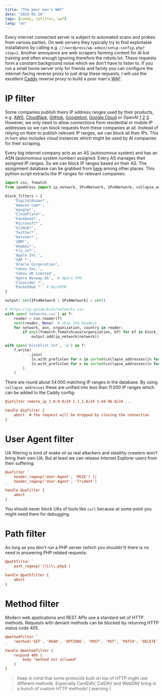 ```yaml
---
title: "The poor man's WAF"
date: "2025-01-26"
tags: [caddy, ipfilter, waf]
lang: "en"
---
```


Every internet connected server is subject to automated scans and probes from various parties. On web servers they typically try to find exploitable installations by calling e.g. `///wordpress/wp-admin/setup-config.php?step=1`. Another annoyance are web scrapers farming content for AI bot training and often enough ignoring therefore the robots.txt. These requests form a constant background noise which we don't have to listen to. If you run a small home server only for friends and family you can configure the internet-facing reverse proxy to just drop these requests. I will use the excellent [Caddy](https://caddyserver.com/) reverse proxy to build a poor man's <abbr title="Web Application Firewall">WAF</abbr>.

# IP filter

Some companies publish theirs IP address ranges used by their products, e.g. [AWS](https://ip-ranges.amazonaws.com/ip-ranges.json), [Cloudflare](https://api.cloudflare.com/client/v4/ips), [GitHub](https://api.github.com/meta), [Googlebot](https://developers.google.com/search/apis/ipranges/googlebot.json), [Google Cloud](https://www.gstatic.com/ipranges/cloud.json) or OpenAI [1](https://openai.com/searchbot.json) [2](https://openai.com/chatgpt-user.json) [3](https://openai.com/gptbot.json). However, we only need to allow connections from residential or mobile IP addresses so we can block requests from these companies at all. Instead of relying on them to publish relevant IP ranges, we can block all their IPs. This in turn also includes cloud instances which might be used by AI companies for their scraping.

Every big internet company acts as an AS (autonomous system) and has an ASN (autonomous system number) assigned. Every AS manages their assigned IP ranges. So we can block IP ranges based on their AS. The assignment database can be grabbed from [here](https://ip.guide/bulk/networks.csv) among other places. This python script extracts the IP ranges for relevant companies:

```python
import csv, fnmatch
from ipaddress import ip_network, IPv4Network, IPv6Network, collapse_addresses

block_filters = {
    'DigitalOcean*',
    'Amazon.com*',
    'Google*',
    'Cloudflare*',
    'Facebook*', 
    'Microsoft*', 
    'GitHub*', 
    'Twitter*', 
    'Hetzner*', 
    'IBM*', 
    'Akamai*', 
    'Fly.io*', 
    'Apple Inc.', 
    'SAP *', 
    'Oracle Corporation', 
    'Yahoo Inc.', 
    'Yahoo-UK Limited', 
    'Opera Norway AS',  # Opera VPN
    'Clouvider *',
    'PacketHub *'  # NordVPN
}

output: set[IPv4Network | IPv6Network] = set()

# https://ip.guide/bulk/networks.csv
with open('networks.csv') as f:
    reader = csv.reader(f)
    next(reader, None)  # skip the headers
    for network, asn, organization, country in reader:
        if any((fnmatch.fnmatchcase(organization, bf) for bf in block_filters)):
            output.add(ip_network(network))

with open('blocklist.txt', 'w') as f:         
    f.write(
        ' '.join(
            [n.with_prefixlen for n in sorted(collapse_addresses([n for n in output if n.version == 4]))] +
            [n.with_prefixlen for n in sorted(collapse_addresses([n for n in output if n.version == 6]))]
        )
    )

```
There are round about 54&thinsp;000 matching IP ranges in the database. By using `collapse_addresses` these are unified into less than 11&thinsp;000 IP ranges which can be added to the Caddy config:

```ini
@ipfilter remote_ip 1.0.0.0/24 1.1.1.0/24 1.44.96.0/24 ...

handle @ipfilter {
    abort  # the request will be dropped by closing the connection
}
```

# User Agent filter

UA filtering is kind of snake oil as real attackers and stealthy crawlers won't bring their own UA. But at least we can release Internet Explorer users from their suffering:

```ini
@uafilter `
    header_regexp('User-Agent', 'MSIE') ||
    header_regexp('User-Agent', 'Trident')
`
handle @uafilter {
    abort
}
```

You should never block UAs of tools like `curl` because at some point you might need them for debugging.


# Path filter

As long as you don't run a PHP server (which you shouldn't) there is no need in answering PHP related requests:

```ini
@pathfilter `
    path_regexp('(?i)\\.php$')
`
handle @pathfilter {
    abort
}
```

# Method filter

Modern web applications and REST APIs use a standard set of HTTP methods. Requests with deviant methods can be blocked by returning HTTP status code 405.

```ini
@methodfilter `
    !method('GET', 'HEAD', 'OPTIONS', 'POST', 'PUT', 'PATCH', 'DELETE')
`
handle @methodfilter {
    respond 405 {
        body "method not allowed"
	}
}
```

> Keep in mind that some protocols built on top of HTTP might use different methods. Especially CardDAV, CalDAV and WebDAV bring in a bunch of custom HTTP methods!
> {.warning }